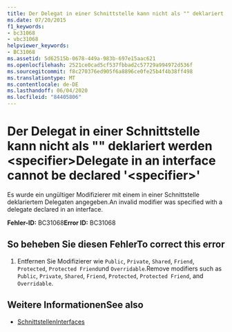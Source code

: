 ```yaml
---
title: Der Delegat in einer Schnittstelle kann nicht als "" deklariert werden <specifier>
ms.date: 07/20/2015
f1_keywords:
- bc31068
- vbc31068
helpviewer_keywords:
- BC31068
ms.assetid: 5d62515b-0678-449a-983b-697e15aac621
ms.openlocfilehash: 2521ce0cad5cf537fbbad2c57729a994972d536f
ms.sourcegitcommit: f8c270376ed905f6a8896ce0fe25b4f4b38ff498
ms.translationtype: MT
ms.contentlocale: de-DE
ms.lasthandoff: 06/04/2020
ms.locfileid: "84405806"
---
```

# <a name="delegate-in-an-interface-cannot-be-declared-specifier"></a><span data-ttu-id="320f0-102">Der Delegat in einer Schnittstelle kann nicht als "" deklariert werden \<specifier></span><span class="sxs-lookup"><span data-stu-id="320f0-102">Delegate in an interface cannot be declared '\<specifier>'</span></span>
<span data-ttu-id="320f0-103">Es wurde ein ungültiger Modifizierer mit einem in einer Schnittstelle deklariertem Delegaten angegeben.</span><span class="sxs-lookup"><span data-stu-id="320f0-103">An invalid modifier was specified with a delegate declared in an interface.</span></span>  
  
 <span data-ttu-id="320f0-104">**Fehler-ID:** BC31068</span><span class="sxs-lookup"><span data-stu-id="320f0-104">**Error ID:** BC31068</span></span>  
  
## <a name="to-correct-this-error"></a><span data-ttu-id="320f0-105">So beheben Sie diesen Fehler</span><span class="sxs-lookup"><span data-stu-id="320f0-105">To correct this error</span></span>  
  
1. <span data-ttu-id="320f0-106">Entfernen Sie Modifizierer wie `Public`, `Private`, `Shared`, `Friend`, `Protected`, `Protected Friend`und `Overridable`.</span><span class="sxs-lookup"><span data-stu-id="320f0-106">Remove modifiers such as `Public`, `Private`, `Shared`, `Friend`, `Protected`, `Protected Friend`, and `Overridable`.</span></span>  
  
## <a name="see-also"></a><span data-ttu-id="320f0-107">Weitere Informationen</span><span class="sxs-lookup"><span data-stu-id="320f0-107">See also</span></span>

- [<span data-ttu-id="320f0-108">Schnittstellen</span><span class="sxs-lookup"><span data-stu-id="320f0-108">Interfaces</span></span>](../programming-guide/language-features/interfaces/index.md)

